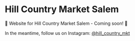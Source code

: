 # Hill Country Market Salem

🚧 Website for Hill Country Market Salem - Coming soon! 🚧

In the meantime, follow us on Instagram: [@hill_country_mkt](https://www.instagram.com/hill_country_mkt/)